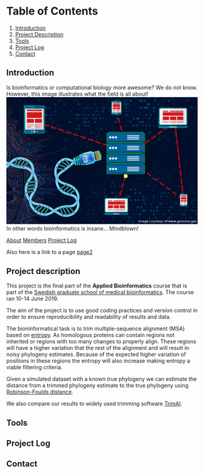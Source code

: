 
# Table of Contents
1. [Introduction](#introduction)
2. [Project Description](#project-description)
3. [Tools](#tools)
4. [Project Log](#project-log)
5. [Contact](#contact)

## Introduction
Is bioinformatics or computational biology more awesome? We do not know. However, this image illustrates what the field is all about!
![](logo.jpg)
In other words bioinformatics is insane... Mindblown!

[About]()
[Members]()
[Project Log]()

Also here is a link to a page [page2](page_2)
## Project description
This project is the final part of the  __Applied Bioinformatics__ course that is part of the [Swedish graduate school of medical bioinformatics](http://www.medbioinfo.se/). The course ran 10-14 June 2019.

The aim of the project is to use good coding practices and version control in order to ensure reproducibility and readability of results and data.

The bioninformatical task is to trim multiple-sequence alignment (MSA) based on [entropy](https://en.wikipedia.org/wiki/Entropy_(information_theory)). As homologous proteins can contain regions not inherited or regions with too many changes to properly align. These regions will have a higher variation that the rest of the alignment and will result in noisy phylogeny estimates. Because of the expected higher variation of positions in these regions the entropy will also increase making entropy a viable filtering criteria.

Given a simulated dataset with a known true phylogeny we can estimate the distance from a trimmed phylogeny estimate to the true phylogeny using [Robinson-Foulds distance](https://en.wikipedia.org/wiki/Robinson-Foulds_metric).

We also compare our results to widely used trimming software [TrimAl](http://trimal.cgenomics.org/).

## Tools
## Project Log
## Contact


